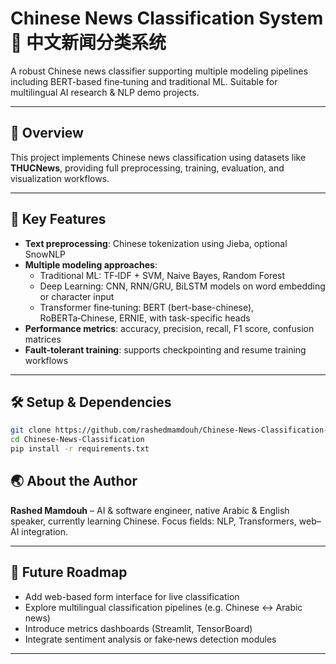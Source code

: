# Chinese News Classification System 📰 中文新闻分类系统

A robust Chinese news classifier supporting multiple modeling pipelines including BERT-based fine‑tuning and traditional ML. Suitable for multilingual AI research & NLP demo projects.

---

## 🧾 Overview 

This project implements Chinese news classification using datasets like **THUCNews**, providing full preprocessing, training, evaluation, and visualization workflows.  

---

## 🔧 Key Features 

- **Text preprocessing**: Chinese tokenization using Jieba, optional SnowNLP 
- **Multiple modeling approaches**:
  - Traditional ML: TF‑IDF + SVM, Naive Bayes, Random Forest
  - Deep Learning: CNN, RNN/GRU, BiLSTM models on word embedding or character input
  - Transformer fine‑tuning: BERT (bert-base-chinese), RoBERTa‑Chinese, ERNIE, with task-specific heads 
- **Performance metrics**: accuracy, precision, recall, F1 score, confusion matrices
- **Fault-tolerant training**: supports checkpointing and resume training workflows 

---

## 🛠️ Setup & Dependencies 

```bash
git clone https://github.com/rashedmamdouh/Chinese-News-Classification-
cd Chinese-News-Classification
pip install -r requirements.txt
````

## 🌏 About the Author

**Rashed Mamdouh** – AI & software engineer, native Arabic & English speaker, currently learning Chinese. Focus fields: NLP, Transformers, web–AI integration.

---

## 📌 Future Roadmap

* Add web-based form interface for live classification
* Explore multilingual classification pipelines (e.g. Chinese ↔ Arabic news)
* Introduce metrics dashboards (Streamlit, TensorBoard)
* Integrate sentiment analysis or fake‑news detection modules

---

[1]: https://github.com/weiwenfeng/bert-chinese-news-ai?utm_source=chatgpt.com "中文新闻分类系统 (Chinese News Classification System) - GitHub"
[2]: https://github.com/LiPaoFu/chinese-news-classification/blob/main/README.md?utm_source=chatgpt.com "chinese-news-classification/README.md at main - GitHub"
[3]: https://www.computer.org/csdl/proceedings-article/bigcomp/2018/364901a681/12OmNzy7uN3?utm_source=chatgpt.com "Chinese News Classification - Computer"
[4]: https://github.com/Skura3/Chinese_news_text_classification_?utm_source=chatgpt.com "Skura3/Chinese_news_text_classification_ - GitHub"
[5]: https://link.springer.com/chapter/10.1007/978-981-19-7184-6_8?utm_source=chatgpt.com "Research on Chinese News Text Classification Based on ERNIE Model"
[6]: https://www.mdpi.com/2076-3417/13/9/5399?utm_source=chatgpt.com "Chinese News Text Classification Method via Key Feature Enhancement - MDPI"
